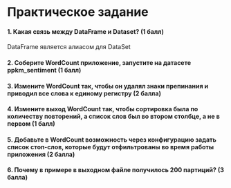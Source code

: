 # Практическое задание


#### 1. Какая связь между DataFrame и Dataset? (1 балл)
DataFrame является алиасом для DataSet<Row>
#### 2. Соберите WordCount приложение, запустите на датасете ppkm_sentiment (1 балл)
#### 3. Измените WordCount так, чтобы он удалял знаки препинания и приводил все слова к единому регистру (2 балла)
#### 4. Измените выход WordCount так, чтобы сортировка была по количеству повторений, а список слов был во втором столбце, а не в первом (1 балл)
#### 5. Добавьте в WordCount возможность через конфигурацию задать список стоп-слов, которые будут отфильтрованы во время работы приложения (2 балла)
#### 6. Почему в примере в выходном файле получилось 200 партиций? (3 балла)